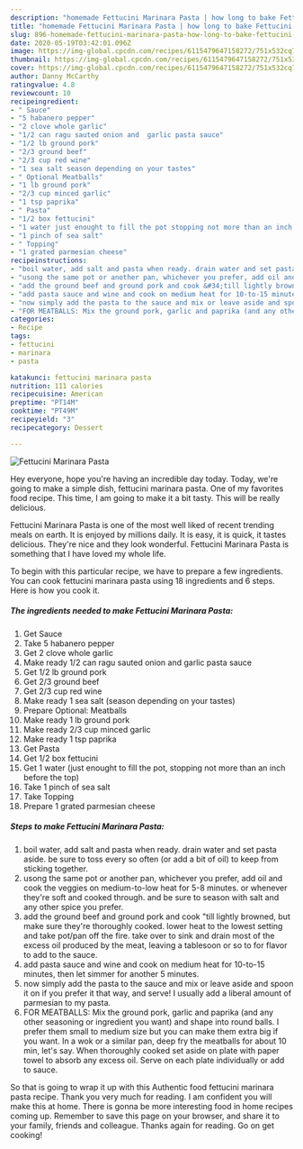 ```yaml
---
description: "homemade Fettucini Marinara Pasta | how long to bake Fettucini Marinara Pasta"
title: "homemade Fettucini Marinara Pasta | how long to bake Fettucini Marinara Pasta"
slug: 896-homemade-fettucini-marinara-pasta-how-long-to-bake-fettucini-marinara-pasta
date: 2020-05-19T03:42:01.096Z
image: https://img-global.cpcdn.com/recipes/6115479647158272/751x532cq70/fettucini-marinara-pasta-recipe-main-photo.jpg
thumbnail: https://img-global.cpcdn.com/recipes/6115479647158272/751x532cq70/fettucini-marinara-pasta-recipe-main-photo.jpg
cover: https://img-global.cpcdn.com/recipes/6115479647158272/751x532cq70/fettucini-marinara-pasta-recipe-main-photo.jpg
author: Danny McCarthy
ratingvalue: 4.8
reviewcount: 10
recipeingredient:
- " Sauce"
- "5 habanero pepper"
- "2 clove whole garlic"
- "1/2 can ragu sauted onion and  garlic pasta sauce"
- "1/2 lb ground pork"
- "2/3 ground beef"
- "2/3 cup red wine"
- "1 sea salt season depending on your tastes"
- " Optional Meatballs"
- "1 lb ground pork"
- "2/3 cup minced garlic"
- "1 tsp paprika"
- " Pasta"
- "1/2 box fettucini"
- "1 water just enought to fill the pot stopping not more than an inch before the top"
- "1 pinch of sea salt"
- " Topping"
- "1 grated parmesian cheese"
recipeinstructions:
- "boil water, add salt and pasta when ready. drain water and set pasta aside. be sure to toss every so often (or add a bit of oil) to keep from sticking together."
- "usong the same pot or another pan, whichever you prefer, add oil and cook the veggies on medium-to-low heat for 5-8 minutes. or whenever they&#39;re soft and cooked through. and be sure to season with salt and any other spice you prefer."
- "add the ground beef and ground pork and cook &#34;till lightly browned, but make sure they&#39;re thoroughly cooked. lower heat to the lowest setting and take pot/pan off the fire. take over to sink and drain most of the excess oil produced by the meat, leaving a tablesoon or so to for flavor to add to the sauce."
- "add pasta sauce and wine and cook on medium heat for 10-to-15 minutes, then let simmer for another 5 minutes."
- "now simply add the pasta to the sauce and mix or leave aside and spoon it on if you prefer it that way, and serve! I usually add a liberal amount of parmesian to my pasta."
- "FOR MEATBALLS: Mix the ground pork, garlic and paprika (and any other seasoning or ingredient you want) and shape into round balls. I prefer them small to medium size but you can make them extra big if you want.  In a wok or a similar pan, deep fry the meatballs for about 10 min, let&#39;s say. When thoroughly cooked set aside on plate with paper towel to absorb any excess oil. Serve on each plate individually or add to sauce."
categories:
- Recipe
tags:
- fettucini
- marinara
- pasta

katakunci: fettucini marinara pasta 
nutrition: 111 calories
recipecuisine: American
preptime: "PT14M"
cooktime: "PT49M"
recipeyield: "3"
recipecategory: Dessert

---
```



![Fettucini Marinara Pasta](https://img-global.cpcdn.com/recipes/6115479647158272/751x532cq70/fettucini-marinara-pasta-recipe-main-photo.jpg)

Hey everyone, hope you're having an incredible day today. Today, we're going to make a simple dish, fettucini marinara pasta. One of my favorites food recipe. This time, I am going to make it a bit tasty. This will be really delicious.



Fettucini Marinara Pasta is one of the most well liked of recent trending meals on earth. It is enjoyed by millions daily. It is easy, it is quick, it tastes delicious. They're nice and they look wonderful. Fettucini Marinara Pasta is something that I have loved my whole life.


To begin with this particular recipe, we have to prepare a few ingredients. You can cook fettucini marinara pasta using 18 ingredients and 6 steps. Here is how you cook it.

<!--inarticleads1-->

##### The ingredients needed to make Fettucini Marinara Pasta:

1. Get  Sauce
1. Take 5 habanero pepper
1. Get 2 clove whole garlic
1. Make ready 1/2 can ragu sauted onion and  garlic pasta sauce
1. Get 1/2 lb ground pork
1. Get 2/3 ground beef
1. Get 2/3 cup red wine
1. Make ready 1 sea salt (season depending on your tastes)
1. Prepare  Optional: Meatballs
1. Make ready 1 lb ground pork
1. Make ready 2/3 cup minced garlic
1. Make ready 1 tsp paprika
1. Get  Pasta
1. Get 1/2 box fettucini
1. Get 1 water (just enought to fill the pot, stopping not more than an inch before the top)
1. Take 1 pinch of sea salt
1. Take  Topping
1. Prepare 1 grated parmesian cheese




<!--inarticleads2-->

##### Steps to make Fettucini Marinara Pasta:

1. boil water, add salt and pasta when ready. drain water and set pasta aside. be sure to toss every so often (or add a bit of oil) to keep from sticking together.
1. usong the same pot or another pan, whichever you prefer, add oil and cook the veggies on medium-to-low heat for 5-8 minutes. or whenever they&#39;re soft and cooked through. and be sure to season with salt and any other spice you prefer.
1. add the ground beef and ground pork and cook &#34;till lightly browned, but make sure they&#39;re thoroughly cooked. lower heat to the lowest setting and take pot/pan off the fire. take over to sink and drain most of the excess oil produced by the meat, leaving a tablesoon or so to for flavor to add to the sauce.
1. add pasta sauce and wine and cook on medium heat for 10-to-15 minutes, then let simmer for another 5 minutes.
1. now simply add the pasta to the sauce and mix or leave aside and spoon it on if you prefer it that way, and serve! I usually add a liberal amount of parmesian to my pasta.
1. FOR MEATBALLS: Mix the ground pork, garlic and paprika (and any other seasoning or ingredient you want) and shape into round balls. I prefer them small to medium size but you can make them extra big if you want.  In a wok or a similar pan, deep fry the meatballs for about 10 min, let&#39;s say. When thoroughly cooked set aside on plate with paper towel to absorb any excess oil. Serve on each plate individually or add to sauce.




So that is going to wrap it up with this Authentic food fettucini marinara pasta recipe. Thank you very much for reading. I am confident you will make this at home. There is gonna be more interesting food in home recipes coming up. Remember to save this page on your browser, and share it to your family, friends and colleague. Thanks again for reading. Go on get cooking!
